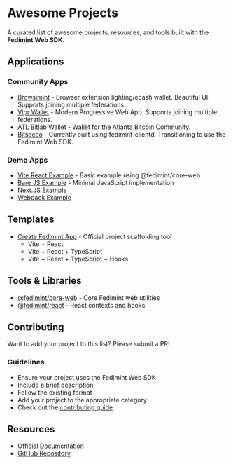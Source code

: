 # Awesome Projects

A curated list of awesome projects, resources, and tools built with the **Fedimint Web SDK**.

## Applications

### Community Apps

- [Browsimint](https://github.com/IroncladDev/browsimint) - Browser extension lighting/ecash wallet. Beautiful UI. Supports joining multiple federations.
- [Vipr Wallet](https://github.com/ngutech21/vipr-wallet) - Modern Progressive Web App. Supports joining multiple federations.
- [ATL Bitlab Wallet](https://github.com/ATLBitLab/wallet) - Wallet for the Atlanta Bitcoin Community.
- [Bitsacco](https://bitsacco.com/) - Currently built using fedimint-clientd. Transitioning to use the Fedimint Web SDK.

### Demo Apps

- [Vite React Example](https://web.fedimint.org/examples/vite-react) - Basic example using @fedimint/core-web
- [Bare JS Example](https://web.fedimint.org/examples/bare-js) - Minimal JavaScript implementation
- [Next.JS Example](https://web.fedimint.org/examples/next-js)
- [Webpack Example](https://web.fedimint.org/examples/webpack-app)

## Templates

- [Create Fedimint App](https://github.com/fedimint/fedimint-web-sdk/tree/main/packages/create-fedimint-app) - Official project scaffolding tool
  - Vite + React
  - Vite + React + TypeScript
  - Vite + React + TypeScript + Hooks

## Tools & Libraries

- [@fedimint/core-web](https://web.fedimint.org/core/getting-started) - Core Fedimint web utilities
- [@fedimint/react](https://github.com/fedimint/fedimint-web-sdk/tree/main/packages/react) - React contexts and hooks

## Contributing

Want to add your project to this list? Please submit a PR!

### Guidelines

- Ensure your project uses the Fedimint Web SDK
- Include a brief description
- Follow the existing format
- Add your project to the appropriate category
- Check out the [contributing guide](https://web.fedimint.org/core/dev/contributing)

## Resources

- [Official Documentation](https://web.fedimint.org)
- [GitHub Repository](https://github.com/fedimint/fedimint-web-sdk)
